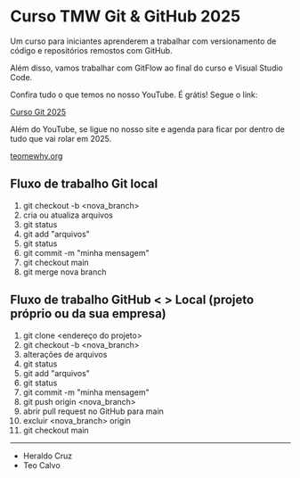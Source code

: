 # Curso TMW Git & GitHub 2025

Um curso para iniciantes aprenderem a trabalhar com versionamento de código e repositórios remostos com GitHub.

Além disso, vamos trabalhar com GitFlow ao final do curso e Visual Studio Code.

Confira tudo o que temos no nosso YouTube. É grátis! Segue o link:

[Curso Git 2025](https://youtube.com/@teomewhy)

Além do YouTube, se ligue no nosso site e agenda para ficar por dentro de tudo que vai rolar em 2025.

[teomewhy.org](https://teomewhy.org/schedule)

## Fluxo de trabalho Git local

01. git checkout -b <nova_branch>
02. cria ou atualiza arquivos
03. git status
04. git add "arquivos"
05. git status
06. git commit -m "minha mensagem"
07. git checkout main
08. git merge nova branch

## Fluxo de trabalho GitHub < > Local (projeto próprio ou da sua empresa)
01. git clone <endereço do projeto>
02. git checkout -b <nova_branch>
03. alterações de arquivos
04. git status
05. git add "arquivos"
06. git status
07. git commit -m "minha mensagem"
08. git push origin <nova_branch>
09. abrir pull request no GitHub para main
10. excluir <nova_branch> origin
11. git checkout main

---------

- Heraldo Cruz
- Teo Calvo